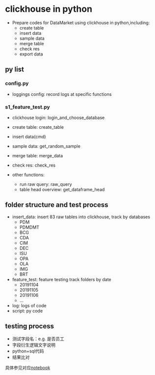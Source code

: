 # clickhouse in python
- Prepare codes for DataMarket using clickhouse in python,including:
    - create table
    - insert data
    - sample data
    - merge table
    - check res
    - export data


## py list

### config.py
- loggings config: record logs at specific functions


### s1\_feature\_test.py
- clickhouse login: login_and_choose_database
- create table: create_table
- insert data(cmd)
- sample data: get_random_sample
- merge table: merge_data
- check res: check_res

- other functions:
    - run raw query: raw_query
    - table head overview: get_dataframe_head
    
    
## folder structure and test process
- insert_data: insert 83 raw tables into clickhouse, track by databases
    - PDM
    - PDMDMT
    - BCG
    - CDA
    - CIM
    - DEC
    - ISU
    - OPA
    - OLA
    - IMG
    - BRT
- feature_test: feature testing track folders by date
    - 20191104
    - 20191105
    - 20191106
    - ...
- log: logs of code
- script: py code
    
## testing process
- 测试字段名：e.g. 是否员工
- 字段衍生逻辑文字说明
- python+sql代码
- 结果比对


具体参见对应[notebook](https://git.creditx.com/wangxm/clickhouse_python/blob/master/test_sample/02_feature_test.ipynb)

